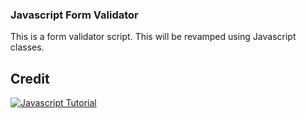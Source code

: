 ### Javascript Form Validator

This is a form validator script. This will be revamped using Javascript classes.

## Credit
[![Javascript Tutorial](https://img.shields.io/badge/my_portfolio-000?style=for-the-badge&logo=ko-fi&logoColor=white)](https://www.javascripttutorial.net/javascript-dom/javascript-form-validation/)
